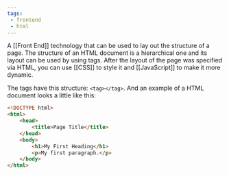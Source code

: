 ```yaml
---
tags:
 - frontend
 - html
---
```


A [[Front End]] technology that can be used to lay out the structure of a page. The structure of an HTML document is a hierarchical one and its layout can be used by using tags. After the layout of the page was specified via HTML, you can use [[CSS]] to style it and [[JavaScript]] to make it more dynamic.

The tags have this structure: `<tag></tag>`. And an example of a HTML document looks a little like this:
```html
<!DOCTYPE html>  
<html>  
	<head>  
		<title>Page Title</title>  
	</head>  
	<body>  
		<h1>My First Heading</h1>  
		<p>My first paragraph.</p>  
	</body>  
</html>
```